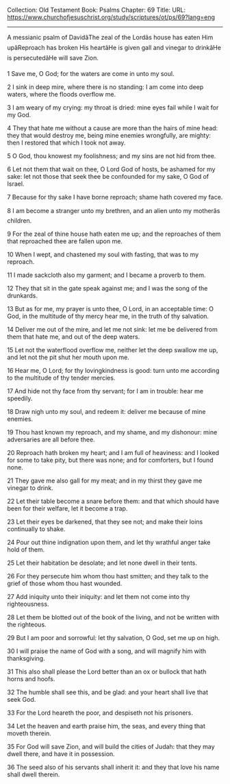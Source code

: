 Collection: Old Testament
Book: Psalms
Chapter: 69
Title: 
URL: https://www.churchofjesuschrist.org/study/scriptures/ot/ps/69?lang=eng

---

A messianic psalm of DavidâThe zeal of the Lordâs house has eaten Him upâReproach has broken His heartâHe is given gall and vinegar to drinkâHe is persecutedâHe will save Zion.

1 Save me, O God; for the waters are come in unto my soul.

2 I sink in deep mire, where there is no standing: I am come into deep waters, where the floods overflow me.

3 I am weary of my crying: my throat is dried: mine eyes fail while I wait for my God.

4 They that hate me without a cause are more than the hairs of mine head: they that would destroy me, being mine enemies wrongfully, are mighty: then I restored that which I took not away.

5 O God, thou knowest my foolishness; and my sins are not hid from thee.

6 Let not them that wait on thee, O Lord God of hosts, be ashamed for my sake: let not those that seek thee be confounded for my sake, O God of Israel.

7 Because for thy sake I have borne reproach; shame hath covered my face.

8 I am become a stranger unto my brethren, and an alien unto my motherâs children.

9 For the zeal of thine house hath eaten me up; and the reproaches of them that reproached thee are fallen upon me.

10 When I wept, and chastened my soul with fasting, that was to my reproach.

11 I made sackcloth also my garment; and I became a proverb to them.

12 They that sit in the gate speak against me; and I was the song of the drunkards.

13 But as for me, my prayer is unto thee, O Lord, in an acceptable time: O God, in the multitude of thy mercy hear me, in the truth of thy salvation.

14 Deliver me out of the mire, and let me not sink: let me be delivered from them that hate me, and out of the deep waters.

15 Let not the waterflood overflow me, neither let the deep swallow me up, and let not the pit shut her mouth upon me.

16 Hear me, O Lord; for thy lovingkindness is good: turn unto me according to the multitude of thy tender mercies.

17 And hide not thy face from thy servant; for I am in trouble: hear me speedily.

18 Draw nigh unto my soul, and redeem it: deliver me because of mine enemies.

19 Thou hast known my reproach, and my shame, and my dishonour: mine adversaries are all before thee.

20 Reproach hath broken my heart; and I am full of heaviness: and I looked for some to take pity, but there was none; and for comforters, but I found none.

21 They gave me also gall for my meat; and in my thirst they gave me vinegar to drink.

22 Let their table become a snare before them: and that which should have been for their welfare, let it become a trap.

23 Let their eyes be darkened, that they see not; and make their loins continually to shake.

24 Pour out thine indignation upon them, and let thy wrathful anger take hold of them.

25 Let their habitation be desolate; and let none dwell in their tents.

26 For they persecute him whom thou hast smitten; and they talk to the grief of those whom thou hast wounded.

27 Add iniquity unto their iniquity: and let them not come into thy righteousness.

28 Let them be blotted out of the book of the living, and not be written with the righteous.

29 But I am poor and sorrowful: let thy salvation, O God, set me up on high.

30 I will praise the name of God with a song, and will magnify him with thanksgiving.

31 This also shall please the Lord better than an ox or bullock that hath horns and hoofs.

32 The humble shall see this, and be glad: and your heart shall live that seek God.

33 For the Lord heareth the poor, and despiseth not his prisoners.

34 Let the heaven and earth praise him, the seas, and every thing that moveth therein.

35 For God will save Zion, and will build the cities of Judah: that they may dwell there, and have it in possession.

36 The seed also of his servants shall inherit it: and they that love his name shall dwell therein.
